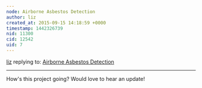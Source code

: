 ```yaml
---
node: Airborne Asbestos Detection
author: liz
created_at: 2015-09-15 14:18:59 +0000
timestamp: 1442326739
nid: 11300
cid: 12542
uid: 7
---
```




[liz](../profile/liz) replying to: [Airborne Asbestos Detection](../notes/el_tonio/10-25-2014/airborne-asbestos-detection)

----
How's this project going? Would love to hear an update!